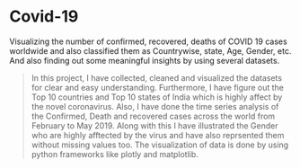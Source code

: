 # Covid-19
Visualizing the number of confirmed, recovered, deaths of COVID 19 cases worldwide and also classified them as Countrywise, state, Age, Gender, etc. And also finding out some meaningful insights by using several datasets. 

> In this project, I have collected, cleaned and visualized the datasets for clear and easy understanding. 
> Furthermore, I have figure out the Top 10 countries and Top 10 states of India which is highly affect by the novel coronavirus. Also, I have done the time series analysis of the Confirmed, Death and recovered cases across the world from February to May 2019. Along with this I have illustrated the Gender who are highly afftected by the virus and have also reprsented them without missing values too.
> The visualization of data is done by using python frameworks like plotly and matplotlib.
